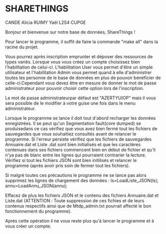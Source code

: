 # SHARETHINGS

CANDE Alicia
RUIMY Yaël
L2S4 CUPGE

Bonjour et bienvenue sur notre base de données, ShareThings !

Pour lancer le programme, il suffit de faire la commande "make all" dans la racine du projet.

Vous pourrez après inscription emprunter et déposer des ressources de types variés. Lorsque vous vous créez un compte choisissez bien l'habilitation de celui-ci. L'habilitation User vous permet d'être un simple utilisateur et l'habilitation Admin vous permet quand à elle d'administrer toutes les personne de le base de données en plus de pouvoir bénéficier de celle-ci.Cependant vous devez être en mesure de donner le mot de passe administrateur
pour pouvoir choisir cette option lors de l'inscription.

Le mot de passe administrateurpar défaut est "AZERTYUIOP" mais il vous sera possible de le modifier à votre guise une fois dans le menu administrateur.

Lorsque le programme se lance il doit tout d'abord recharger les données enregistrées. Il se peut qu'un Segmentation fault(core dumped) se produisedans ce cas vérifiez que vous avez bien fermé tout les fichiers de sauvegardes que vous souhaitiez consultés avant de relancer le programme.
Si l'erreur persiste vérifiez que les fichiers de sauvegardes Annuaire.dat et Liste .dat sont bien initialisés et que les caractères contenues dans ses fichiers commencent bien en début de fichier et qu'il n'ya pas de blanc entre les lignes qui pourraient contrarier la lecture. Vérifiez si tout les fichiers JSON sont bien initilisés et relancer le programme (après avoir pris soin de fermer tout les fichiers). 

Si malgré toutes ces précautions le programme ne se lance pas alors supprimez les lignes de chargement des données :
ls=LoadListe_JSON(ls); annu=LoadAnnu_JSON(annu);

Effacez de plus les fichiers JSON et le contenu des fichiers Annuaire.dat et Liste.dat (ATTENTION : Toute suppression de ces fichies et de leurs contenus respectifs ainsi que de Mtdp_admin.txt pourrait affecté le bon fonctionnement du programme).

Après cette opération il ne vous reste plus qu'à lancer le programme et à vous créer un compte.
